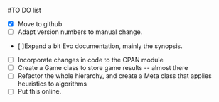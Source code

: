 #TO DO list

* [x] Move to github
* [ ] Adapt version numbers to manual change.
* [ ]Expand a bit Evo documentation, mainly the synopsis.
* [ ] Incorporate changes in code to the CPAN module 
* [ ] Create a Game class to store game results -- almost there
* [ ] Refactor the whole hierarchy, and create a Meta class that applies
   heuristics to algorithms
* [ ] Put this online.
